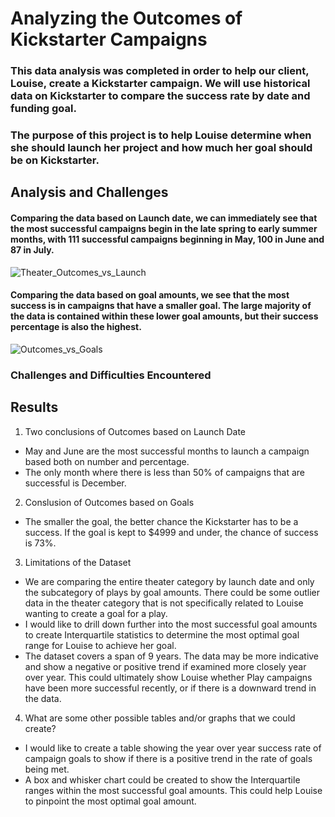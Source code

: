 # Analyzing the Outcomes of Kickstarter Campaigns

###  This data analysis was completed in order to help our client, Louise, create a Kickstarter campaign. We will use historical data on Kickstarter to compare the success rate by date and funding goal.

### The purpose of this project is to help Louise determine when she should launch her project and how much her goal should be on Kickstarter.

## Analysis and Challenges

#### Comparing the data based on Launch date, we can immediately see that the most successful campaigns begin in the late spring to early summer months, with 111 successful campaigns beginning in May, 100 in June and 87 in July. 

![Theater_Outcomes_vs_Launch](https://user-images.githubusercontent.com/81929616/115126638-7c0fee00-9f9e-11eb-8640-c8f6496d6e1b.png)

#### Comparing the data based on goal amounts, we see that the most success is in campaigns that have a smaller goal. The large majority of the data is contained within these lower goal amounts, but their success percentage is also the highest.

![Outcomes_vs_Goals](https://user-images.githubusercontent.com/81929616/115127586-93060e80-9fa5-11eb-893b-79f17d38fd70.png)

### Challenges and Difficulties Encountered

## Results

1. Two conclusions of Outcomes based on Launch Date
  * May and June are the most successful months to launch a campaign based both on number and percentage. 
  * The only month where there is less than 50% of campaigns that are successful is December. 

2. Conslusion of Outcomes based on Goals
  * The smaller the goal, the better chance the Kickstarter has to be a success. If the goal is kept to $4999 and under, the chance of success is 73%.

3. Limitations of the Dataset
  * We are comparing the entire theater category by launch date and only the subcategory of plays by goal amounts. There could be some outlier data in the theater category that is not specifically related to Louise wanting to create a goal for a play.  
  * I would like to drill down further into the most successful goal amounts to create Interquartile statistics to determine the most optimal goal range for Louise to achieve her goal.
  * The dataset covers a span of 9 years. The data may be more indicative and show a negative or positive trend if examined more closely year over year. This could ultimately show Louise whether Play campaigns have been more successful recently, or if there is a downward trend in the data.

4. What are some other possible tables and/or graphs that we could create?
  * I would like to create a table showing the year over year success rate of campaign goals to show if there is a positive trend in the rate of goals being met.
  * A box and whisker chart could be created to show the Interquartile ranges within the most successful goal amounts. This could help Louise to pinpoint the most optimal goal amount.
